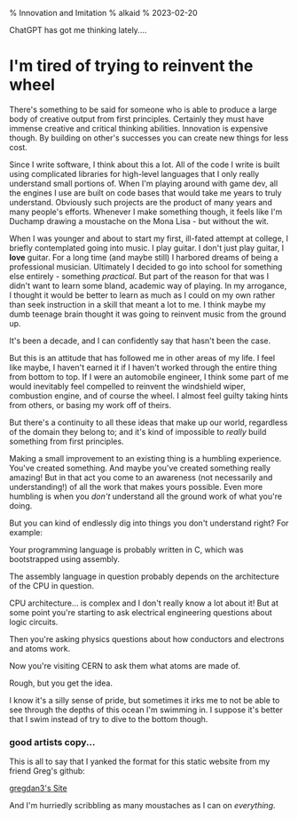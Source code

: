 % Innovation and Imitation
% alkaid
% 2023-02-20


ChatGPT has got me thinking lately....

# I'm tired of trying to reinvent the wheel

There's something to be said for someone who is able to produce a large
body of creative output from first principles. Certainly they must have
immense creative and critical thinking abilities. Innovation is expensive though.
By building on other's successes you can create new things for less cost.


Since I write software, I think about this a lot. All of the code I write
is built using complicated libraries for high-level languages that I only 
really understand small portions of. When I'm playing around with game dev,
all the engines I use are built on code bases that would take me years 
to truly understand. Obviously such projects are the product of many 
years and many people's efforts. Whenever I make something though, it feels like
I'm Duchamp drawing a moustache on the Mona Lisa - but without the wit.


When I was younger and about to start my first, ill-fated attempt at college, I
briefly contemplated going into music. I play guitar. I don't just play guitar, 
I **love** guitar. For a long time (and maybe still) I harbored dreams of being
a professional musician. Ultimately I decided to go into school for something else
entirely - something *practical*. But part of the reason for that was 
I didn't want to learn some bland, academic way of playing. In my arrogance, I thought
it would be better to learn as much as I could on my own rather than seek instruction
in a skill that meant a lot to me. I think maybe my dumb teenage brain thought
it was going to reinvent music from the ground up.


It's been a decade, and I can confidently say that hasn't been the case.


But this is an attitude that has followed me in other areas of my life.
I feel like maybe, I haven't earned it if I haven't worked through
the entire thing from bottom to top. If I were an automobile engineer, I
think some part of me would inevitably feel compelled to reinvent the 
windshield wiper, combustion engine, and of course the wheel. I almost
feel guilty taking hints from others, or basing my work off of theirs.


But there's a continuity to all these ideas that make up our world, regardless
of the domain they belong to; and it's kind of impossible to *really* build
something from first principles.


Making a small improvement to an existing thing is a humbling experience.
You've created something. And maybe you've created something really amazing!
But in that act you come to an awareness (not necessarily and understanding!)
of all the work that makes yours possible. Even more humbling is when you 
*don't* understand all the ground work of what you're doing.


But you can kind of endlessly dig into things you don't understand right? 
For example:

Your programming language is probably written in C,
which was bootstrapped using assembly. 

The assembly language in question probably depends on 
the architecture of the CPU in question.

CPU architecture... is complex and I don't really know
a lot about it! But at some point you're starting to ask 
electrical engineering questions about logic circuits.

Then you're asking physics questions about how conductors and
electrons and atoms work.

Now you're visiting CERN to ask them what atoms are made of.

Rough, but you get the idea.



I know it's a silly sense of pride, but sometimes it irks me to not be able to see
through the depths of this ocean I'm swimming in. I suppose it's better
that I swim instead of try to dive to the bottom though.


### good artists copy... 

This is all to say that I yanked the format for this static website
from my friend Greg's github:

[gregdan3's Site](https://github.com/gregdan3/gregdan3.github.io)

And I'm hurriedly scribbling as many moustaches as I can on *everything*.

